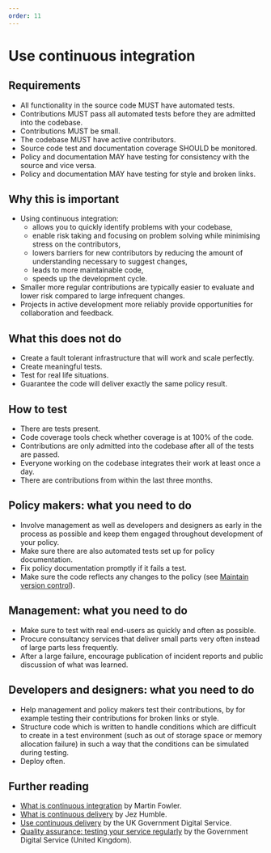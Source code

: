 ```yaml
---
order: 11
---
```


# Use continuous integration

## Requirements

* All functionality in the source code MUST have automated tests.
* Contributions MUST pass all automated tests before they are admitted into the codebase.
* Contributions MUST be small.
* The codebase MUST have active contributors.
* Source code test and documentation coverage SHOULD be monitored.
* Policy and documentation MAY have testing for consistency with the source and vice versa.
* Policy and documentation MAY have testing for style and broken links.

## Why this is important

* Using continuous integration:
  * allows you to quickly identify problems with your codebase,
  * enable risk taking and focusing on problem solving while minimising stress on the contributors,
  * lowers barriers for new contributors by reducing the amount of understanding necessary to suggest changes,
  * leads to more maintainable code,
  * speeds up the development cycle.
* Smaller more regular contributions are typically easier to evaluate and lower risk compared to large infrequent changes.
* Projects in active development more reliably provide opportunities for collaboration and feedback.

## What this does not do

* Create a fault tolerant infrastructure that will work and scale perfectly.
* Create meaningful tests.
* Test for real life situations.
* Guarantee the code will deliver exactly the same policy result.

## How to test

* There are tests present.
* Code coverage tools check whether coverage is at 100% of the code.
* Contributions are only admitted into the codebase after all of the tests are passed.
* Everyone working on the codebase integrates their work at least once a day.
* There are contributions from within the last three months.

## Policy makers: what you need to do

* Involve management as well as developers and designers as early in the process as possible and keep them engaged throughout development of your policy.
* Make sure there are also automated tests set up for policy documentation.
* Fix policy documentation promptly if it fails a test.
* Make sure the code reflects any changes to the policy (see [Maintain version control](version-control-and-history.md)).

## Management: what you need to do

* Make sure to test with real end-users as quickly and often as possible.
* Procure consultancy services that deliver small parts very often instead of large parts less frequently.
* After a large failure, encourage publication of incident reports and public discussion of what was learned.

## Developers and designers: what you need to do

* Help management and policy makers test their contributions, by for example testing their contributions for broken links or style.
* Structure code which is written to handle conditions which are difficult to create in a test environment (such as out of storage space or memory allocation failure) in such a way that the conditions can be simulated during testing.
* Deploy often.

## Further reading

* [What is continuous integration](https://www.martinfowler.com/articles/continuousIntegration.html) by Martin Fowler.
* [What is continuous delivery](https://www.continuousdelivery.com/) by Jez Humble.
* [Use continuous delivery](https://gds-way.cloudapps.digital/standards/continuous-delivery.html) by the UK Government Digital Service.
* [Quality assurance: testing your service regularly](https://www.gov.uk/service-manual/technology/quality-assurance-testing-your-service-regularly) by the Government Digital Service (United Kingdom).
